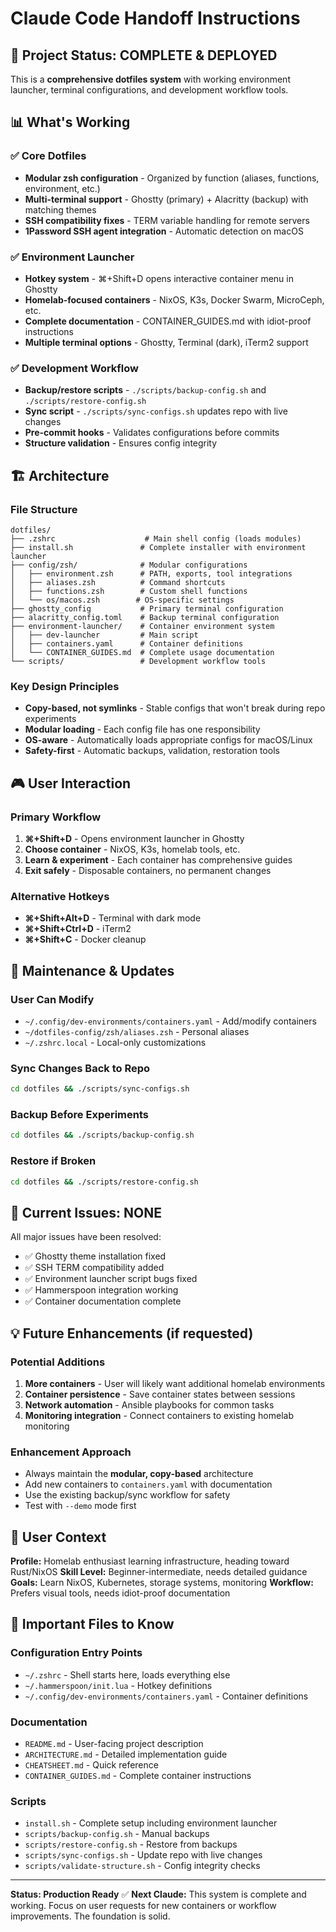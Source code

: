 # Claude Code Handoff Instructions

## 🎯 Project Status: COMPLETE & DEPLOYED

This is a **comprehensive dotfiles system** with working environment launcher, terminal configurations, and development workflow tools.

## 📊 What's Working

### ✅ **Core Dotfiles**
- **Modular zsh configuration** - Organized by function (aliases, functions, environment, etc.)
- **Multi-terminal support** - Ghostty (primary) + Alacritty (backup) with matching themes
- **SSH compatibility fixes** - TERM variable handling for remote servers
- **1Password SSH agent integration** - Automatic detection on macOS

### ✅ **Environment Launcher**
- **Hotkey system** - ⌘+Shift+D opens interactive container menu in Ghostty
- **Homelab-focused containers** - NixOS, K3s, Docker Swarm, MicroCeph, etc.
- **Complete documentation** - CONTAINER_GUIDES.md with idiot-proof instructions
- **Multiple terminal options** - Ghostty, Terminal (dark), iTerm2 support

### ✅ **Development Workflow**
- **Backup/restore scripts** - `./scripts/backup-config.sh` and `./scripts/restore-config.sh`
- **Sync script** - `./scripts/sync-configs.sh` updates repo with live changes
- **Pre-commit hooks** - Validates configurations before commits
- **Structure validation** - Ensures config integrity

## 🏗️ Architecture

### File Structure
```
dotfiles/
├── .zshrc                    # Main shell config (loads modules)
├── install.sh               # Complete installer with environment launcher
├── config/zsh/              # Modular configurations
│   ├── environment.zsh      # PATH, exports, tool integrations
│   ├── aliases.zsh          # Command shortcuts
│   ├── functions.zsh        # Custom shell functions
│   └── os/macos.zsh        # OS-specific settings
├── ghostty_config           # Primary terminal configuration
├── alacritty_config.toml    # Backup terminal configuration
├── environment-launcher/    # Container environment system
│   ├── dev-launcher         # Main script
│   ├── containers.yaml      # Container definitions
│   └── CONTAINER_GUIDES.md  # Complete usage documentation
└── scripts/                 # Development workflow tools
```

### Key Design Principles
- **Copy-based, not symlinks** - Stable configs that won't break during repo experiments
- **Modular loading** - Each config file has one responsibility
- **OS-aware** - Automatically loads appropriate configs for macOS/Linux
- **Safety-first** - Automatic backups, validation, restoration tools

## 🎮 User Interaction

### Primary Workflow
1. **⌘+Shift+D** - Opens environment launcher in Ghostty
2. **Choose container** - NixOS, K3s, homelab tools, etc.
3. **Learn & experiment** - Each container has comprehensive guides
4. **Exit safely** - Disposable containers, no permanent changes

### Alternative Hotkeys
- **⌘+Shift+Alt+D** - Terminal with dark mode
- **⌘+Shift+Ctrl+D** - iTerm2
- **⌘+Shift+C** - Docker cleanup

## 🔧 Maintenance & Updates

### User Can Modify
- `~/.config/dev-environments/containers.yaml` - Add/modify containers
- `~/dotfiles-config/zsh/aliases.zsh` - Personal aliases
- `~/.zshrc.local` - Local-only customizations

### Sync Changes Back to Repo
```bash
cd dotfiles && ./scripts/sync-configs.sh
```

### Backup Before Experiments
```bash
cd dotfiles && ./scripts/backup-config.sh
```

### Restore if Broken
```bash
cd dotfiles && ./scripts/restore-config.sh
```

## 🚨 Current Issues: NONE

All major issues have been resolved:
- ✅ Ghostty theme installation fixed
- ✅ SSH TERM compatibility added
- ✅ Environment launcher script bugs fixed
- ✅ Hammerspoon integration working
- ✅ Container documentation complete

## 💡 Future Enhancements (if requested)

### Potential Additions
1. **More containers** - User will likely want additional homelab environments
2. **Container persistence** - Save container states between sessions
3. **Network automation** - Ansible playbooks for common tasks
4. **Monitoring integration** - Connect containers to existing homelab monitoring

### Enhancement Approach
- Always maintain the **modular, copy-based** architecture
- Add new containers to `containers.yaml` with documentation
- Use the existing backup/sync workflow for safety
- Test with `--demo` mode first

## 🎯 User Context

**Profile:** Homelab enthusiast learning infrastructure, heading toward Rust/NixOS
**Skill Level:** Beginner-intermediate, needs detailed guidance
**Goals:** Learn NixOS, Kubernetes, storage systems, monitoring
**Workflow:** Prefers visual tools, needs idiot-proof documentation

## 📝 Important Files to Know

### Configuration Entry Points
- `~/.zshrc` - Shell starts here, loads everything else
- `~/.hammerspoon/init.lua` - Hotkey definitions
- `~/.config/dev-environments/containers.yaml` - Container definitions

### Documentation
- `README.md` - User-facing project description
- `ARCHITECTURE.md` - Detailed implementation guide
- `CHEATSHEET.md` - Quick reference
- `CONTAINER_GUIDES.md` - Complete container instructions

### Scripts
- `install.sh` - Complete setup including environment launcher
- `scripts/backup-config.sh` - Manual backups
- `scripts/restore-config.sh` - Restore from backups
- `scripts/sync-configs.sh` - Update repo with live changes
- `scripts/validate-structure.sh` - Config integrity checks

---

**Status: Production Ready** ✅
**Next Claude:** This system is complete and working. Focus on user requests for new containers or workflow improvements. The foundation is solid.